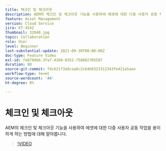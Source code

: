 ```yaml
---
title: 체크인 및 체크아웃
description: AEM의 체크인 및 체크아웃 기능을 사용하여 에셋에 대한 다중 사용자 공동 작업을 용이하게 하는 방법에 대해 알아봅니다.
feature: Asset Management
version: Cloud Service
jira: KT-4542
thumbnail: 32048.jpg
topic: Collaboration
role: User
level: Beginner
last-substantial-update: 2021-09-30T00:00:00Z
doc-type: Feature Video
exl-id: fe8794b6-3fa7-4268-8352-758882705587
duration: 88
source-git-commit: f4c621f3a9caa8c2c64b8323312343fe421a5aee
workflow-type: tm+mt
source-wordcount: '44'
ht-degree: 0%

---
```


# 체크인 및 체크아웃

AEM의 체크인 및 체크아웃 기능을 사용하여 에셋에 대한 다중 사용자 공동 작업을 용이하게 하는 방법에 대해 알아봅니다.

>[!VIDEO](https://video.tv.adobe.com/v/32048?quality=12&learn=on)
